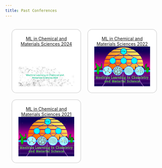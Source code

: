 ```yaml
---
title: Past Conferences
---
```


<style>
.grid-container {
    display: grid;
    grid-template-columns: repeat(2, 1fr);
    gap: 20px;
    padding: 20px;
    border-radius: 10px;
}
.grid-item {
    background-color: #f9f9f9;
    padding: 20px;
    text-align: center;
    border: 2px solid #ddd;
    border-radius: 15px;
    transition: transform 0.2s, box-shadow 0.2s;
    display: flex;
    flex-direction: column;
    justify-content: flex-start;
    min-height: 150px; /* Minimum height for grid items */
}
.grid-item:hover {
    transform: scale(1.25);
    box-shadow: 0 0 15px rgba(0, 0, 0, 0.2);
}
.grid-item img {
    margin-top: auto;
    max-height: 150px; /* Maximum height for images */
    object-fit: contain; /* Ensure images fit within the specified height */
}
</style>

<div class="grid-container">
    <div class="grid-item" style="background-color:rgb(255, 255, 255);">
        <a href="https://mlcm-25.github.io/mlcm-24" style="font-size: 1em;">ML in Chemical and Materials Sciences 2024</a>
        <img src="/assets/past_events/mlcm24-logo.png" alt="MLCM-24 Logo">
    </div>
    <div class="grid-item" style="background-color: rgb(255, 255, 255);">
        <a href="https://web.cvent.com/event/98d693ec-2328-4e76-bf46-c88d714cb55a/summary" style="font-size: 1em;">ML in Chemical and Materials Sciences 2022</a>
        <img src="/assets/past_events/mlcm22-logo.jpg" alt="2022 Logo">
    </div>
    <div class="grid-item" style="background-color:rgb(255, 255, 255);">
        <a href="https://web.cvent.com/event/5e804abe-b0bb-4c3e-b5f8-94df8cd75147/summary" style="font-size: 1em;">ML in Chemical and Materials Sciences 2021</a>
        <img src="/assets/past_events/mlcm22-logo.jpg" alt="2021 Logo">
    </div>
</div>
